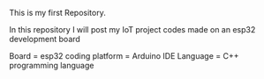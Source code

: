 This is my first Repository.






In this repository I will post my IoT project codes made on an esp32 development board 

Board = esp32
coding platform = Arduino IDE
Language = C++ programming language
